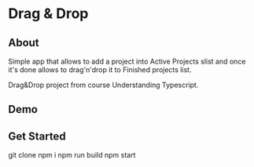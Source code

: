 # Drag & Drop

## About

Simple app that allows to add a project into Active Projects slist and once it's done allows to drag'n'drop it to Finished projects list.

Drag&amp;Drop project from course Understanding Typescript.

## Demo

## Get Started

git clone
npm i
npm run build
npm start
